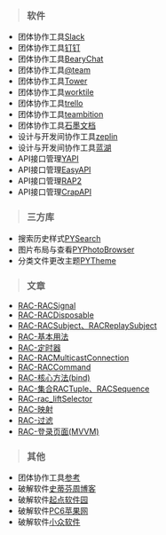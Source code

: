 > ### 软件 

* 团体协作工具[Slack](https://slack.com/)<br>
* 团体协作工具[钉钉](https://www.dingtalk.com/)<br>
* 团体协作工具[BearyChat](https://bearychat.com/)<br>
* 团体协作工具[@team](https://www.atteam.cn/)<br>
* 团体协作工具[Tower](https://tower.im/)<br>
* 团体协作工具[worktile](https://worktile.com/)<br>
* 团体协作工具[trello](https://trello.com/)<br>
* 团体协作工具[teambition](https://www.teambition.com)<br>
* 团体协作工具[石墨文档](https://shimo.im/)<br>
* 设计与开发间协作工具[zeplin](https://zeplin.io/)<br>
* 设计与开发间协作工具[蓝湖](https://lanhuapp.com/)<br>
* API接口管理[YAPI](http://yapi.demo.qunar.com/)<br>
* API接口管理[EasyAPI](https://www.easyapi.com/)<br>
* API接口管理[RAP2](https://github.com/thx/rap2-delos)<br>
* API接口管理[CrapAPI](https://github.com/EhsanTang/ApiManager)<br>



> ### 三方库
 
* 搜索历史样式[PYSearch](https://github.com/ko1o/PYSearch)<br>
* 图片布局与查看[PYPhotoBrowser](https://github.com/ko1o/PYPhotoBrowser)<br>
* 分类文件更改主题[PYTheme](https://github.com/ko1o/PYTheme)<br>


> ### 文章

* [RAC-RACSignal](https://www.jianshu.com/p/35a28cf0a22f)
* [RAC-RACDisposable](https://www.jianshu.com/p/187a889285db)
* [RAC-RACSubject、RACReplaySubject](https://www.jianshu.com/p/5d891caa033d)
* [RAC-基本用法](https://www.jianshu.com/p/cd4031fbf8ff)
* [RAC-定时器](https://www.jianshu.com/p/064f81e28a28)
* [RAC-RACMulticastConnection](https://www.jianshu.com/p/b408011d7663)
* [RAC-RACCommand](https://www.jianshu.com/p/baa5fe76191c)
* [RAC-核心方法(bind)](https://www.jianshu.com/p/b164bbccfbb5)
* [RAC-集合RACTuple、RACSequence](https://www.jianshu.com/p/a57060bf6158)
* [RAC-rac_liftSelector](https://www.jianshu.com/p/08824ab6ce4b)
* [RAC-映射](https://www.jianshu.com/p/1cb5e6626542)
* [RAC-过滤](https://www.jianshu.com/p/49c8b655433a)
* [RAC-登录页面(MVVM)](https://www.jianshu.com/p/c650108264e1)




> ### 其他
 
* 团体协作工具[参考](https://cloud.tencent.com/developer/article/1141977)<br>
* 破解软件[史蒂芬周博客](http://www.sdifen.com/)<br>
* 破解软件[起点软件园](http://www.cncrk.com/)<br>
* 破解软件[PC6苹果网](http://www.pc6.com/apple/)<br>
* 破解软件[小众软件](https://www.appinn.com/)











